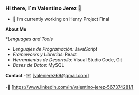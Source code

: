 ### Hi there, I´m Valentino Jerez 👋
- 🔭 I’m currently working on Henry Project Final 

**About Me**

**Lenguages and Tools*
- *Lenguajes de Programación:* JavaScript
- *Frameworks y Librerías:* React
- *Herramientas de Desarrollo:* Visual Studio Code, Git
- *Bases de Datos:* MySQL

**Contact**
-✉️ [valenjerez69@gmail.com]

-💼 [https://www.linkedin.com/in/valentino-jerez-567374281/]

<!--
**ValentinoJerez/ValentinoJerez** is a ✨ _special_ ✨ repository because its `README.md` (this file) appears on your GitHub profile.

Here are some ideas to get you started:
- 🌱 I’m currently learning ...
- 👯 I’m looking to collaborate on ...
- 🤔 I’m looking for help with ...
- 💬 Ask me about ...
- 📫 How to reach me: ...
- 😄 Pronouns: ...
- ⚡ Fun fact: ...
-->
